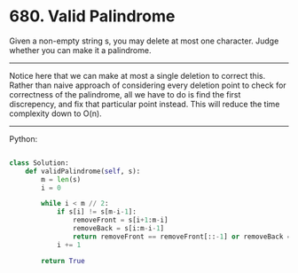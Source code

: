 # 680. Valid Palindrome

Given a non-empty string s, you may delete at most one character. Judge whether
you can make it a palindrome.

---

Notice here that we can make at most a single deletion to correct this. Rather
than naive approach of considering every deletion point to check for
correctness of the palindrome, all we have to do is find the first discrepency,
and fix that particular point instead. This will reduce the time complexity
down to O(n).

---

Python:

```python

class Solution:
    def validPalindrome(self, s):
        m = len(s)
        i = 0

        while i < m // 2:
            if s[i] != s[m-i-1]:
                removeFront = s[i+1:m-i]
                removeBack = s[i:m-i-1]
                return removeFront == removeFront[::-1] or removeBack == removeBack[::-1]
            i += 1

        return True
```
